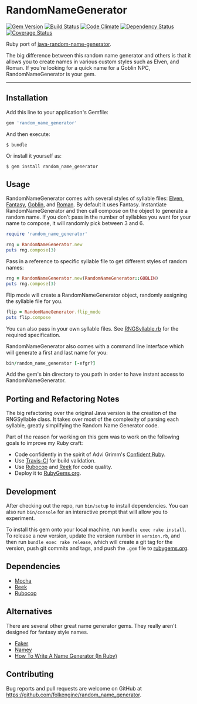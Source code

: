 # RandomNameGenerator

[![Gem Version](https://badge.fury.io/rb/random_name_generator.svg)](https://badge.fury.io/rb/random_name_generator)
[![Build Status](https://travis-ci.org/folkengine/random_name_generator.svg?branch=master)](https://travis-ci.org/folkengine/random_name_generator)
[![Code Climate](https://codeclimate.com/github/folkengine/random_name_generator/badges/gpa.svg)](https://codeclimate.com/github/folkengine/random_name_generator)
[![Dependency Status](https://gemnasium.com/folkengine/random_name_generator.svg)](https://gemnasium.com/folkengine/random_name_generator)
[![Coverage Status](https://coveralls.io/repos/github/folkengine/random_name_generator/badge.svg?branch=master)](https://coveralls.io/github/folkengine/random_name_generator?branch=master)

Ruby port of [java-random-name-generator](https://github.com/folkengine/java-random-name-generator).

The big difference between this random name generator and others is that it allows you to create names in various
custom styles such as Elven, and Roman. If you're looking for a quick name for a Goblin NPC, RandomNameGenerator is
your gem.

------


## Installation

Add this line to your application's Gemfile:

```ruby
gem 'random_name_generator'
```

And then execute:

    $ bundle

Or install it yourself as:

    $ gem install random_name_generator

## Usage

RandomNameGenerator comes with several styles of syllable files:
[Elven](https://github.com/folkengine/random_name_generator/blob/master/lib/random_name_generator/languages/elven.txt),
[Fantasy](https://github.com/folkengine/random_name_generator/blob/master/lib/random_name_generator/languages/fantasy.txt),
[Goblin](https://github.com/folkengine/random_name_generator/blob/master/lib/random_name_generator/languages/goblin.txt),
and [Roman](https://github.com/folkengine/random_name_generator/blob/master/lib/random_name_generator/languages/roman.txt).
By default it uses Fantasy. Instantiate RandomNameGenerator and then call compose on the object to generate a random name.
If you don't pass in the number of syllables you want for your name  to compose, it will randomly pick between 3 and 6.

```ruby
require 'random_name_generator'

rng = RandomNameGenerator.new
puts rng.compose(3)
```

Pass in a reference to specific syllable file to get different styles of random names:

```ruby
rng = RandomNameGenerator.new(RandomNameGenerator::GOBLIN)
puts rng.compose(3)
```

Flip mode will create a RandomNameGenerator object, randomly assigning the syllable file for you.

```ruby
flip = RandomNameGenerator.flip_mode
puts flip.compose
```

You can also pass in your own syllable files. See
[RNGSyllable.rb](https://github.com/folkengine/random_name_generator/blob/master/lib/random_name_generator/rng_syllable.rb)
for the required specification.

RandomNameGenerator also comes with a command line interface which will generate a first and last name for you:

```ruby
bin/random_name_generator [-efgr?]
```

Add the gem's bin directory to you path in order to have instant access to RandomNameGenerator.

## Porting and Refactoring Notes

The big refactoring over the original Java version is the creation of the RNGSyllable class. It takes 
over most of the complexity of parsing each syllable, greatly simplifying the Random Name Generator code.
 
Part of the reason for working on this gem was to work on the following goals to improve my Ruby craft:

* Code confidently in the spirit of Advi Grimm's [Confident Ruby](http://www.confidentruby.com/).
* Use [Travis-CI](https://travis-ci.org/folkengine/random_name_generator) for build validation.
* Use [Rubocop](https://github.com/bbatsov/rubocop) and [Reek](https://github.com/troessner/reek) for code quality. 
* Deploy it to [RubyGems.org](https://rubygems.org/gems/random_name_generator).

## Development

After checking out the repo, run `bin/setup` to install dependencies. You can also run `bin/console` for an interactive prompt that will allow you to experiment.

To install this gem onto your local machine, run `bundle exec rake install`. To release a new version, update the version number in `version.rb`, and then run `bundle exec rake release`, which will create a git tag for the version, push git commits and tags, and push the `.gem` file to [rubygems.org](https://rubygems.org).

## Dependencies

* [Mocha](https://github.com/freerange/mocha)
* [Reek](https://github.com/troessner/reek)
* [Rubocop](https://github.com/bbatsov/rubocop)

## Alternatives

There are several other great name generator gems. They really aren't designed for fantasy style names.

* [Faker](https://github.com/stympy/faker)
* [Namey](https://github.com/muffinista/namey)
* [How To Write A Name Generator (In Ruby)](http://www.skorks.com/2009/07/how-to-write-a-name-generator-in-ruby/)

## Contributing

Bug reports and pull requests are welcome on GitHub at https://github.com/folkengine/random_name_generator.

